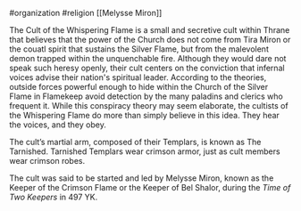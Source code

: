  #organization #religion [[Melysse Miron]]

The Cult of the Whispering Flame is a small and secretive cult within Thrane that believes that the power of the Church does not come from Tira Miron or the couatl spirit that sustains the Silver Flame, but from the malevolent demon trapped within the unquenchable fire. Although they would dare not speak such heresy openly, their cult centers on the conviction that infernal voices advise their nation's spiritual leader. According to the theories, outside forces powerful enough to hide within the Church of the Silver Flame in Flamekeep avoid detection by the many paladins and clerics who frequent it. While this conspiracy theory may seem elaborate, the cultists of the Whispering Flame do more than simply believe in this idea. They hear the voices, and they obey.

The cult’s martial arm, composed of their Templars, is known as The Tarnished. Tarnished Templars wear crimson armor, just as cult members wear crimson robes.

The cult was said to be started and led by Melysse Miron, known as the Keeper of the Crimson Flame or the Keeper of Bel Shalor, during the *Time of Two Keepers* in 497 YK.
